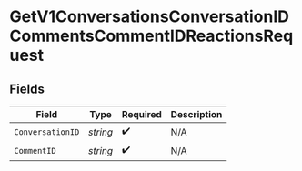 # GetV1ConversationsConversationIDCommentsCommentIDReactionsRequest


## Fields

| Field              | Type               | Required           | Description        |
| ------------------ | ------------------ | ------------------ | ------------------ |
| `ConversationID`   | *string*           | :heavy_check_mark: | N/A                |
| `CommentID`        | *string*           | :heavy_check_mark: | N/A                |